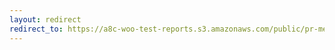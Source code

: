 ```yaml
---
layout: redirect
redirect_to: https://a8c-woo-test-reports.s3.amazonaws.com/public/pr-merge/38332/e2e/index.html
---
```

